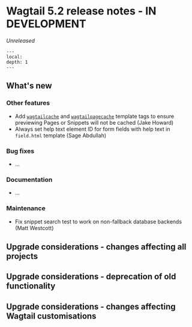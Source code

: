# Wagtail 5.2 release notes - IN DEVELOPMENT

_Unreleased_

```{contents}
---
local:
depth: 1
---
```

## What's new


### Other features

 * Add [`wagtailcache`](wagtailcache) and [`wagtailpagecache`](wagtailpagecache) template tags to ensure previewing Pages or Snippets will not be cached (Jake Howard)
 * Always set help text element ID for form fields with help text in `field.html` template (Sage Abdullah)

### Bug fixes

 * ...

### Documentation

 * ...

### Maintenance

 * Fix snippet search test to work on non-fallback database backends (Matt Westcott)


## Upgrade considerations - changes affecting all projects

## Upgrade considerations - deprecation of old functionality

## Upgrade considerations - changes affecting Wagtail customisations
